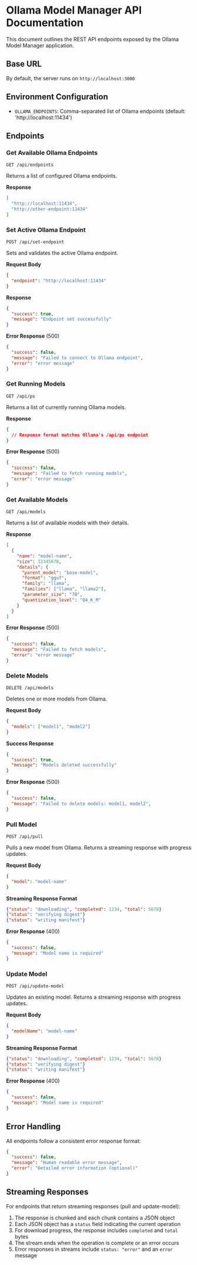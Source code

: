 # Ollama Model Manager API Documentation

This document outlines the REST API endpoints exposed by the Ollama Model Manager application.

## Base URL

By default, the server runs on `http://localhost:3000`

## Environment Configuration

- `OLLAMA_ENDPOINTS`: Comma-separated list of Ollama endpoints (default: 'http://localhost:11434')

## Endpoints

### Get Available Ollama Endpoints

```http
GET /api/endpoints
```

Returns a list of configured Ollama endpoints.

**Response**
```json
[
  "http://localhost:11434",
  "http://other-endpoint:11434"
]
```

### Set Active Ollama Endpoint

```http
POST /api/set-endpoint
```

Sets and validates the active Ollama endpoint.

**Request Body**
```json
{
  "endpoint": "http://localhost:11434"
}
```

**Response**
```json
{
  "success": true,
  "message": "Endpoint set successfully"
}
```

**Error Response** (500)
```json
{
  "success": false,
  "message": "Failed to connect to Ollama endpoint",
  "error": "error message"
}
```

### Get Running Models

```http
GET /api/ps
```

Returns a list of currently running Ollama models.

**Response**
```json
{
  // Response format matches Ollama's /api/ps endpoint
}
```

**Error Response** (500)
```json
{
  "success": false,
  "message": "Failed to fetch running models",
  "error": "error message"
}
```

### Get Available Models

```http
GET /api/models
```

Returns a list of available models with their details.

**Response**
```json
[
  {
    "name": "model-name",
    "size": 12345678,
    "details": {
      "parent_model": "base-model",
      "format": "gguf",
      "family": "llama",
      "families": ["llama", "llama2"],
      "parameter_size": "7B",
      "quantization_level": "Q4_K_M"
    }
  }
]
```

**Error Response** (500)
```json
{
  "success": false,
  "message": "Failed to fetch models",
  "error": "error message"
}
```

### Delete Models

```http
DELETE /api/models
```

Deletes one or more models from Ollama.

**Request Body**
```json
{
  "models": ["model1", "model2"]
}
```

**Success Response**
```json
{
  "success": true,
  "message": "Models deleted successfully"
}
```

**Error Response** (500)
```json
{
  "success": false,
  "message": "Failed to delete models: model1, model2",
}
```

### Pull Model

```http
POST /api/pull
```

Pulls a new model from Ollama. Returns a streaming response with progress updates.

**Request Body**
```json
{
  "model": "model-name"
}
```

**Streaming Response Format**
```json
{"status": "downloading", "completed": 1234, "total": 5678}
{"status": "verifying digest"}
{"status": "writing manifest"}
```

**Error Response** (400)
```json
{
  "success": false,
  "message": "Model name is required"
}
```

### Update Model

```http
POST /api/update-model
```

Updates an existing model. Returns a streaming response with progress updates.

**Request Body**
```json
{
  "modelName": "model-name"
}
```

**Streaming Response Format**
```json
{"status": "downloading", "completed": 1234, "total": 5678}
{"status": "verifying digest"}
{"status": "writing manifest"}
```

**Error Response** (400)
```json
{
  "success": false,
  "message": "Model name is required"
}
```

## Error Handling

All endpoints follow a consistent error response format:

```json
{
  "success": false,
  "message": "Human readable error message",
  "error": "Detailed error information (optional)"
}
```

## Streaming Responses

For endpoints that return streaming responses (pull and update-model):

1. The response is chunked and each chunk contains a JSON object
2. Each JSON object has a `status` field indicating the current operation
3. For download progress, the response includes `completed` and `total` bytes
4. The stream ends when the operation is complete or an error occurs
5. Error responses in streams include `status: "error"` and an `error` message
